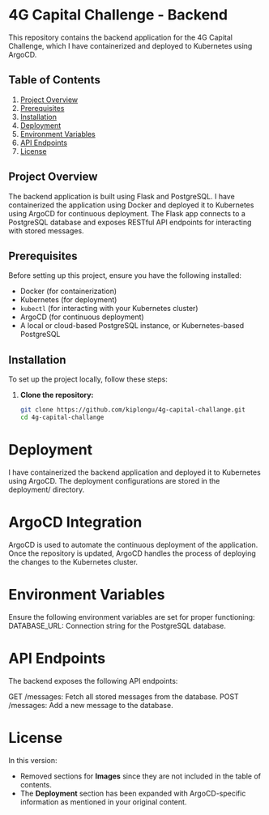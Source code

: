 # 4G Capital Challenge - Backend

This repository contains the backend application for the 4G Capital Challenge, which I have containerized and deployed to Kubernetes using ArgoCD.

## Table of Contents

1. [Project Overview](#project-overview)
2. [Prerequisites](#prerequisites)
3. [Installation](#installation)
4. [Deployment](#deployment)
5. [Environment Variables](#environment-variables)
6. [API Endpoints](#api-endpoints)
7. [License](#license)

## Project Overview
The backend application is built using Flask and PostgreSQL. I have containerized the application using Docker and deployed it to Kubernetes using ArgoCD for continuous deployment. The Flask app connects to a PostgreSQL database and exposes RESTful API endpoints for interacting with stored messages.

## Prerequisites
Before setting up this project, ensure you have the following installed:

- Docker (for containerization)
- Kubernetes (for deployment)
- `kubectl` (for interacting with your Kubernetes cluster)
- ArgoCD (for continuous deployment)
- A local or cloud-based PostgreSQL instance, or Kubernetes-based PostgreSQL

## Installation
To set up the project locally, follow these steps:

1. **Clone the repository:**
   ```bash
   git clone https://github.com/kiplongu/4g-capital-challange.git
   cd 4g-capital-challange


# Deployment
I have containerized the backend application and deployed it to Kubernetes using ArgoCD. The deployment configurations are stored in the deployment/ directory.

# ArgoCD Integration
ArgoCD is used to automate the continuous deployment of the application. Once the repository is updated, ArgoCD handles the process of deploying the changes to the Kubernetes cluster.

# Environment Variables
Ensure the following environment variables are set for proper functioning:
DATABASE_URL: Connection string for the PostgreSQL database.

# API Endpoints
The backend exposes the following API endpoints:

GET /messages: Fetch all stored messages from the database.
POST /messages: Add a new message to the database.

# License


In this version:
- Removed sections for **Images** since they are not included in the table of contents.
- The **Deployment** section has been expanded with ArgoCD-specific information as mentioned in your original content.
